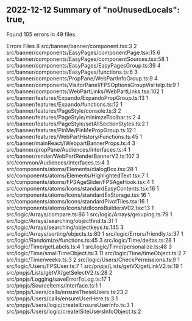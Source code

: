 ## 2022-12-12  Summary of "noUnusedLocals": true,

Found 105 errors in 49 files.

Errors  Files
     8  src/banner/banner/component.tsx:3
     2  src/banner/components/EasyPages/componentPage.tsx:15
     6  src/banner/components/EasyPages/componentSources.tsx:58
     1  src/banner/components/EasyPages/EasyPagesGroup.ts:39
     4  src/banner/components/EasyPages/functions.ts:6
     3  src/banner/components/PropPane/WebPartInfoGroup.ts:9
     4  src/banner/components/VisitorPanel/FPSOptionsGroupVisHelp.ts:9
     1  src/banner/components/WebPartLinks/WebPartLinks.tsx:102
     1  src/banner/features/Expando/ExpandoPropGroup.ts:13
     1  src/banner/features/Expando/functions.ts:12
     1  src/banner/features/PageStyle/console.ts:3
     2  src/banner/features/PageStyle/minimzeToolbar.ts:2
     4  src/banner/features/PageStyle/setAllSectionStyles.ts:2
     1  src/banner/features/PinMe/PinMePropGroup.ts:12
     1  src/banner/features/WebPartHistory/Functions.ts:45
     1  src/banner/mainReact/IWebpartBannerProps.ts:4
     3  src/banner/propPane/Audiences/Interfaces.ts:4
     1  src/banner/render/WebPartRenderBannerV2.ts:107
     3  src/common/Audiences/Interfaces.ts:4
     3  src/components/atoms/Elements/dialogBox.tsx:28
     1  src/components/atoms/Elements/HighlightedText.tsx:7
     1  src/components/atoms/FPSAgeSlider/FPSAgeHook.tsx:4
     1  src/components/atoms/Icons/standardEasyContents.tsx:16
     1  src/components/atoms/Icons/standardExStorage.tsx:16
     1  src/components/atoms/Icons/standardPivotTiles.tsx:16
     1  src/components/atoms/Icons/stdIconsBuildersV02.tsx:13
     1  src/logic/Arrays/compare.ts:86
     1  src/logic/Arrays/grouping.ts:79
     1  src/logic/Arrays/searching/objectfind.ts:31
     1  src/logic/Arrays/searching/objectkeys.ts:145
     3  src/logic/Arrays/sorting/objects.ts:80
     1  src/logic/Errors/friendly.ts:37
     1  src/logic/Randomize/functions.ts:45
     3  src/logic/Time/deltas.ts:28
     1  src/logic/Time/getLabels.ts:4
     1  src/logic/Time/personalize.ts:48
     3  src/logic/Time/smallTimeObject.ts:3
    11  src/logic/Time/timeObject.ts:2
     7  src/logic/Time/weeks.ts:3
     2  src/logic/Users/CheckPermissions.ts:9
     1  src/logic/Users/FPSUser.ts:7
     1  src/pnpjs/Lists/getVX/getLinkV2.ts:19
     1  src/pnpjs/Lists/getVX/getSelectV2.ts:28
     2  src/pnpjs/Logging/saveErrorToLog.ts:17
     1  src/pnpjs/SourceItems/Interface.ts:1
     1  src/pnpjs/Users/calls/ensureTheseUsers.ts:23
     2  src/pnpjs/Users/calls/ensureUserHere.ts:3
     1  src/pnpjs/Users/logic/createIEnsureUserInfo.ts:3
     1  src/pnpjs/Users/logic/createISiteUsersInfoObject.ts:2